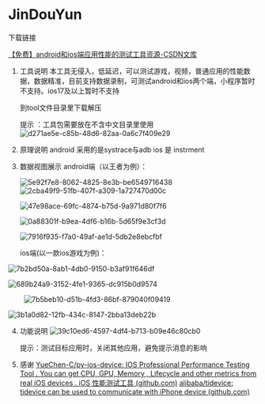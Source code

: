 # JinDouYun

下载链接 

[【免费】android和ios端应用性能的测试工具资源-CSDN文库](https://download.csdn.net/download/weixin_40895135/89786960)





1. 工具说明
   本工具无侵入，低延迟，可以测试游戏，视频，普通应用的性能数据，数据精准，目前支持数据录制，可测试android和ios两个端，小程序暂时不支持。ios17及以上暂时不支持

   到tool文件目录里下载解压



   提示 ：工具包需要放在不含中文目录里使用
   ![d271ae5e-c85b-48d6-82aa-0a6c7f409e29](file:///C:/Users/Avidly/Pictures/Typedown/d271ae5e-c85b-48d6-82aa-0a6c7f409e29.png)
   



3. 原理说明
   android 采用的是systrace与adb
   ios 是 instrment

4. 数据视图展示
   android端（以王者为例）：
   
   

   ![5e92f7e8-8062-4825-8e3b-be6549716438](file:///C:/Users/Avidly/Pictures/Typedown/5e92f7e8-8062-4825-8e3b-be6549716438.png)
    ![2cba49f9-51fb-407f-a309-1a727470d00c](file:///C:/Users/Avidly/Pictures/Typedown/2cba49f9-51fb-407f-a309-1a727470d00c.png)

   ![47e98ace-69fc-4874-b75d-9a971d80f7f6](file:///C:/Users/Avidly/Pictures/Typedown/47e98ace-69fc-4874-b75d-9a971d80f7f6.png)

   ![0a88301f-b9ea-4df6-b16b-5d65f9e3cf3d](file:///C:/Users/Avidly/Pictures/Typedown/0a88301f-b9ea-4df6-b16b-5d65f9e3cf3d.png)

   ![7916f935-f7a0-49af-ae1d-5db2e8ebcfbf](file:///C:/Users/Avidly/Pictures/Typedown/7916f935-f7a0-49af-ae1d-5db2e8ebcfbf.png)





   ios端(以一款ios游戏为例)：

![7b2bd50a-8ab1-4db0-9150-b3af91f646df](file:///C:/Users/Avidly/Pictures/Typedown/7b2bd50a-8ab1-4db0-9150-b3af91f646df.png)



![689b24a9-3152-4fe1-9365-dc915b0d9574](file:///C:/Users/Avidly/Pictures/Typedown/689b24a9-3152-4fe1-9365-dc915b0d9574.png)

        ![7b5beb10-d51b-4fd3-86bf-879040f09419](file:///C:/Users/Avidly/Pictures/Typedown/7b5beb10-d51b-4fd3-86bf-879040f09419.png)

![3b1a0d82-12fb-434c-8147-2bba13deb22b](file:///C:/Users/Avidly/Pictures/Typedown/3b1a0d82-12fb-434c-8147-2bba13deb22b.png)

4. 功能说明
      ![39c10ed6-4597-4df4-b713-b09e46c80cb0](C:\Users\Avidly\Pictures\Typedown\39c10ed6-4597-4df4-b713-b09e46c80cb0.png)
   
   

   提示：测试目标应用时，关闭其他应用，避免提示消息的影响



6. 感谢
   [YueChen-C/py-ios-device: IOS Professional Performance Testing Tool . You can get CPU, GPU, Memory , Lifecycle and other metrics from real iOS devices . iOS 性能测试工具 (github.com)](https://github.com/YueChen-C/py-ios-device)
   [alibaba/tidevice: tidevice can be used to communicate with iPhone device (github.com)](https://github.com/alibaba/tidevice)
